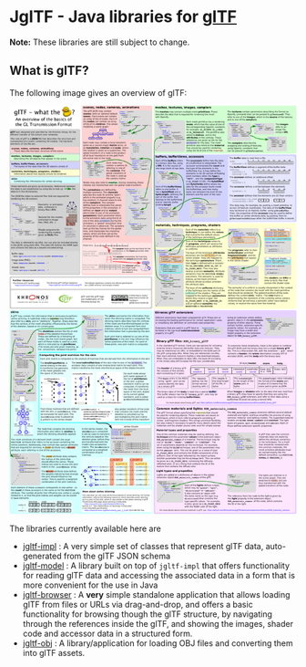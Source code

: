 # JglTF - Java libraries for [glTF](https://github.com/KhronosGroup/glTF/) 

**Note:** These libraries are still subject to change.

## What is glTF?

The following image gives an overview of glTF:

![gltfOverview-0.2.0.png](/images/gltfOverview-0.2.0.png)

The libraries currently available here are

* [jgltf-impl](https://github.com/javagl/JglTF/tree/master/jgltf-impl) : 
  A very simple set of classes that represent glTF data, auto-generated 
  from the glTF JSON schema
* [jgltf-model](https://github.com/javagl/JglTF/tree/master/jgltf-model) : 
  A library built on top of `jgltf-impl` that offers functionality for 
  reading glTF data and accessing the associated data in a form that is more
  convenient for the use in Java
* [jgltf-browser](https://github.com/javagl/JglTF/tree/master/jgltf-browser) : 
  A **very** simple standalone application that allows loading glTF from files
  or URLs via drag-and-drop, and offers a basic functionality for
  browsing though the glTF structure, by navigating through the references
  inside the glTF, and showing the images, shader code and accessor data
  in a structured form.
* [jgltf-obj](https://github.com/javagl/JglTF/tree/master/jgltf-obj) : 
  A library/application for loading OBJ files and converting them into
  glTF assets.
  
   

